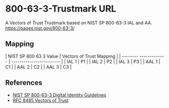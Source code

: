 # 800-63-3-Trustmark URL
A Vectors of Trust Trustmark based on NIST SP 800-63-3 IAL and AA. https://pages.nist.gov/800-63-3/

Mapping
-------

| NIST SP 800 63 3 Value | Vectors of Trust Mapping |
| -------- ------------- | ------------------------ |
| IAL 1                  | P1                       |
| IAL 2                  | P2                       |
| IAL 3                  | P3                       |
| AAL 1                  | C1                       |
| AAL 2                  | C2                       |
| AAL 3                  | C3                       |

References
----------

* [NIST SP 800-63-3 Digital Identity Guidelines](https://pages.nist.gov/800-63-3/) 
* [RFC 8485 Vectors of Trust](https://tools.ietf.org/html/rfc8485)
